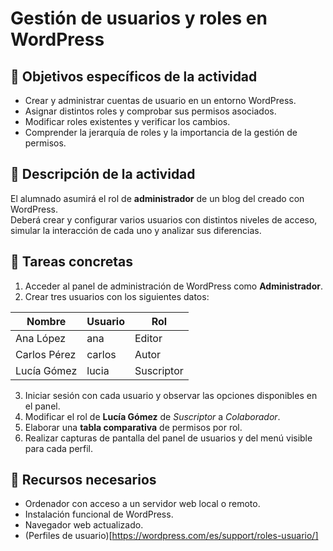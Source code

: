 # Gestión de usuarios y roles en WordPress

## 🔹 Objetivos específicos de la actividad
- Crear y administrar cuentas de usuario en un entorno WordPress.  
- Asignar distintos roles y comprobar sus permisos asociados.  
- Modificar roles existentes y verificar los cambios.  
- Comprender la jerarquía de roles y la importancia de la gestión de permisos.  

## 🔹 Descripción de la actividad
El alumnado asumirá el rol de **administrador** de un blog del creado con WordPress.  
Deberá crear y configurar varios usuarios con distintos niveles de acceso, simular la interacción de cada uno y analizar sus diferencias.

## 🔹 Tareas concretas
1. Acceder al panel de administración de WordPress como **Administrador**.  
2. Crear tres usuarios con los siguientes datos:

| Nombre | Usuario | Rol |
|---------|----------|------|
| Ana López | ana | Editor |
| Carlos Pérez | carlos | Autor |
| Lucía Gómez | lucia | Suscriptor |

3. Iniciar sesión con cada usuario y observar las opciones disponibles en el panel.  
4. Modificar el rol de **Lucía Gómez** de *Suscriptor* a *Colaborador*.  
5. Elaborar una **tabla comparativa** de permisos por rol.  
6. Realizar capturas de pantalla del panel de usuarios y del menú visible para cada perfil.

## 🔹 Recursos necesarios
- Ordenador con acceso a un servidor web local o remoto.  
- Instalación funcional de WordPress.  
- Navegador web actualizado.  
- (Perfiles de usuario)[https://wordpress.com/es/support/roles-usuario/]
